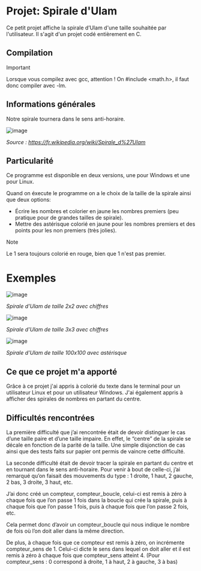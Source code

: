 # Projet: Spirale d'Ulam
Ce petit projet affiche la spirale d’Ulam d'une taille souhaitée par l'utilisateur. Il s'agit d'un projet codé entièrement en C. 

## Compilation
> [!IMPORTANT]
>Lorsque vous compilez avec gcc, attention ! On #include <math.h>, il faut donc compiler avec -lm.

## Informations générales

Notre spirale tournera dans le sens anti-horaire.

![image](https://github.com/user-attachments/assets/8469d79d-4407-4bf3-a987-7403b20f4f78)

*Source : https://fr.wikipedia.org/wiki/Spirale_d%27Ulam*

## Particularité

Ce programme est disponible en deux versions, une pour Windows et une pour Linux.

Quand on éxecute le programme on a le choix de la taille de la spirale ainsi que deux options:

- Écrire les nombres et colorier en jaune les nombres premiers (peu pratique pour de grandes tailles de spirale).
- Mettre des astérisque colorié en jaune pour les nombres premiers et des points pour les non premiers (très jolies).

> [!NOTE]
> Le 1 sera toujours colorié en rouge, bien que 1 n'est pas premier.

# Exemples
![image](https://github.com/user-attachments/assets/fd60dc7e-4138-4af2-9949-ea542883e201)

*Spirale d'Ulam de taille 2x2 avec chiffres*

![image](https://github.com/user-attachments/assets/02172b5b-7edf-417a-aa11-4aaaedab2949)

*Spirale d'Ulam de taille 3x3 avec chiffres*

![image](https://github.com/user-attachments/assets/7c6175c8-2a86-4eee-b551-7a4d99031813)

*Spirale d'Ulam de taille 100x100 avec astérisque*

## Ce que ce projet m'a apporté

Grâce à ce projet j'ai appris à colorié du texte dans le terminal pour un utilisateur Linux et pour un utilisateur Windows.
J'ai également appris à afficher des spirales de nombres en partant du centre.

## Difficultés rencontrées

La première difficulté que j’ai rencontrée était de devoir distinguer le cas d’une taille paire et d’une taille impaire. En effet, le “centre” de la spirale se décale en fonction de la parité de la taille. Une simple disjonction de cas ainsi que des tests faits sur papier ont permis de vaincre cette difficulté.

La seconde difficulté était de devoir tracer la spirale en partant du centre et en tournant dans le sens anti-horaire. Pour venir à bout de celle-ci, j’ai remarqué qu’on faisait des mouvements du type : 1 droite, 1 haut, 2 gauche, 2 bas, 3 droite, 3 haut, etc.

J’ai donc créé un compteur, compteur_boucle, celui-ci est remis à zéro à chaque fois que l’on passe 1 fois dans la boucle qui crée la spirale, puis à chaque fois que l’on passe 1 fois, puis à chaque fois que l’on passe 2 fois, etc.

Cela permet donc d’avoir un compteur_boucle qui nous indique le nombre de fois où l’on doit aller dans la même direction.

De plus, à chaque fois que ce compteur est remis à zéro, on incrémente compteur_sens de 1. Celui-ci dicte le sens dans lequel on doit aller et il est remis à zéro à chaque fois que compteur_sens atteint 4. (Pour compteur_sens : 0 correspond à droite, 1 à haut, 2 à gauche, 3 à bas)

